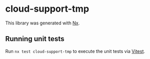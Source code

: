 # cloud-support-tmp

This library was generated with [Nx](https://nx.dev).

## Running unit tests

Run `nx test cloud-support-tmp` to execute the unit tests via [Vitest](https://vitest.dev/).
